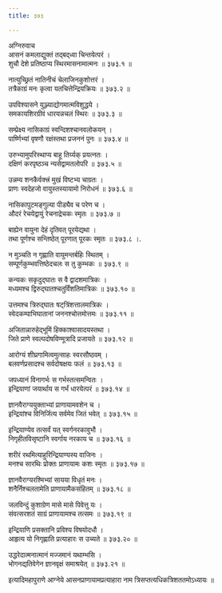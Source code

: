 ```yaml
---
title: ३७३

---
```

अग्निरुवाच  
आसनं कमलाद्युक्तं तद्‌बद्‌ध्वा चिन्तयेत्परं ।  
शुचौ देशे प्रतिष्ठाप्य स्थिरमासनामात्मनः ॥ ३७३.१ ॥  
  
नात्युच्छ्रितं नातिनीचं चेलाजिनकुशोत्तरं ।  
तत्रैकाग्रं मनः कृत्वा यतचित्तेन्द्रियक्रियः ॥ ३७३.२ ॥  
  
उपविश्यासने युञ्ज्याद्योगमात्मविशुद्धये ।  
समकायशिरग्रीवं धारयन्नचलं स्थिरः ॥ ३७३.३ ॥  
  
सम्प्रेक्ष्य नासिकाग्रं स्वन्दिशश्चानवलोकयन् ।  
पार्ष्णिभ्यां वृषणौ रक्षंस्तथा प्रजननं पुनः ॥ ३७३.४ ॥  
  
उरुभ्यामुपरिस्थाप्य बाहू तिर्य्यक् प्रयत्नतः ।  
दक्षिणं करपृष्ठञ्च न्यसेद्वामतलोपरि ॥ ३७३.५ ॥  
  
उन्नम्य शनकैर्वक्त्त्रं मुखं विष्टभ्य चाग्रतः ।  
प्राणः स्वदेहजो वायुस्तस्यायामो निरोधनं ॥ ३७३.६ ॥  
  
नासिकापुटमङ्गुल्या पीड्यैव च परेण च ।  
औदरं रेचयेद्वायुं रेचनाद्रेचकः स्मृतः ॥ ३७३.७ ॥  
  
बाह्येन वायुना देहं दृतिवत् पूरयेद्यथा ।  
तथा पूर्णश्च सन्तिष्ठेत् पूरणात् पूरकः स्मृतः ॥ ३७३.८ ।.  
  
न मुञ्चति न गृह्णाति वायुमन्तर्बहिः स्थितम् ।  
सम्पूर्णकुम्भवत्तिष्ठेदचलः स तु कुम्भकः ॥ ३७३.९ ॥  
  
कन्यकः सकृदुद्‌घातः स वै द्वादशमात्रिकः ।  
मध्यमश्च द्विरुद्‌घातश्चतुर्विंशतिमात्रिकः ॥ ३७३.१० ॥  
  
उत्तमश्च त्रिरुद्‌घातः षट्‌त्रिंशत्तालमात्रिकः ।  
स्वेदकम्पाभिघातानां जननश्चोत्तमोत्तमः ॥ ३७३.११ ॥  
  
अजितान्नारुहेद्‌भूमिं हिक्काश्वासादयस्तथा ।  
जिते प्राणे स्वल्पदोषविण्मूत्रादि प्रजायते ॥ ३७३.१२ ॥  
  
आरोग्यं शीघ्रगामित्वमुत्साहः स्वरसौष्ठवम् ।  
बलवर्णप्रसादश्च सर्वदोषक्षयः फलं ॥ ३७३.१३ ॥  
  
जपध्यानं विनागर्भः स गर्भस्तत्समन्वितः ।  
इन्द्रियाणां जयार्थाय स गर्भं धारयेत्परं ॥ ३७३.१४ ॥  
  
ज्ञानवैराग्ययुक्ताभ्यां प्राणायामवशेन च ।  
इन्द्रियांश्च विनिर्जित्य सर्वमेव जितं भवेत् ॥ ३७३.१५ ॥  
  
इन्द्रियाण्येव तत्सर्वं यत् स्वर्गनरकावुभौ ।  
निगृहीतविसृष्टानि स्वर्गाय नरकाय च ॥ ३७३.१६ ॥  
  
शरीरं रथमित्याहुरिन्द्रियाण्यस्य वाजिनः ।  
मनश्च सारथिः प्रोक्तः प्राणायामः कशः स्मृतः ॥ ३७३.१७ ॥  
  
ज्ञानवैराग्यरश्मिभ्यां सायया विधृतं मनः ।  
शनैर्निश्चलतामेति प्राणायामैकसंहितम् ॥ ३७३.१८ ॥  
  
जलविन्दुं कुशाग्रेण मासे मासे पिवेत्तु यः ।  
संवत्सरशतं साग्रं प्राणायामश्च तत्समः ॥ ३७३.१९ ॥  
  
इन्द्रियाणि प्रसक्तानि प्रविश्य विषयोदधौ ।  
आहृत्य यो निगृह्णाति प्रत्याहारः स उच्यते ॥ ३७३.२० ॥  
  
उद्धरेदात्मनात्मानं मज्जमानं यथाम्भसि ।  
भोगनद्यतिवेगेन ज्ञानवृक्षं समाश्रयेत् ॥ ३७३.२१ ॥  
  
इत्यादिमहापुराणे आग्नेये आसनप्राणायामप्रत्याहारा नाम त्रिसप्तत्यधिकत्रिशततमोऽध्यायः ॥